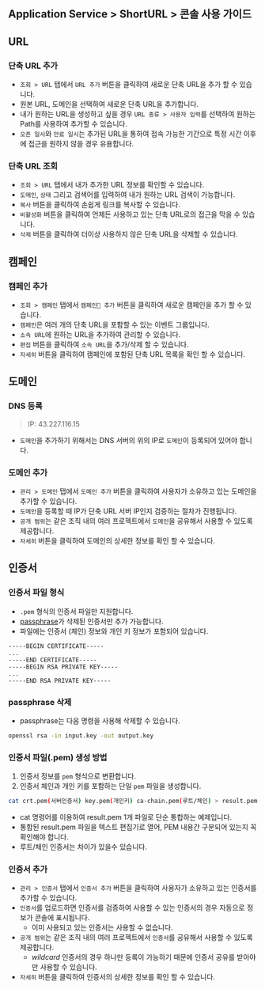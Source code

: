 ## Application Service > ShortURL > 콘솔 사용 가이드

## URL

### 단축 URL 추가
- `조회 > URL` 탭에서 `URL 추가` 버튼을 클릭하여 새로운 단축 URL을 추가 할 수 있습니다.
- 원본 URL, 도메인을 선택하여 새로운 단축 URL을 추가합니다.
- 내가 원하는 URL을 생성하고 싶을 경우 `URL 종류 > 사용자 입력`를 선택하여 원하는 Path를 사용하여 추가할 수 있습니다.
- `오픈 일시`와 `만료 일시`는 추가된 URL을 통하여 접속 가능한 기간으로 특정 시간 이후에 접근을 원하지 않을 경우 유용합니다.

### 단축 URL 조회
- `조회 > URL` 탭에서 내가 추가한 URL 정보를 확인할 수 있습니다.
- `도메인`, `상태` 그리고 검색어를 입력하여 내가 원하는 URL 검색이 가능합니다.
- `복사` 버튼을 클릭하여 손쉽게 링크를 복사할 수 있습니다.
- `비활성화` 버튼을 클릭하여 언제든 사용하고 있는 단축 URL로의 접근을 막을 수 있습니다.
- `삭제` 버튼을 클릭하여 더이상 사용하지 않은 단축 URL을 삭제할 수 있습니다.

## 캠페인

### 캠페인 추가
- `조회 > 캠페인` 탭에서 `캠페인 추가` 버튼을 클릭하여 새로운 캠페인을 추가 할 수 있습니다.
- `캠페인`은 여러 개의 단축 URL을 포함할 수 있는 이벤트 그룹입니다.
- `소속 URL`에 원하는 URL을 추가하여 관리할 수 있습니다.
- `편집` 버튼을 클릭하여 `소속 URL`을 추가/삭제 할 수 있습니다.
- `자세히` 버튼을 클릭하여 캠페인에 포함된 단축 URL 목록을 확인 할 수 있습니다.

## 도메인

### DNS 등록
> IP: 43.227.116.15
- `도메인`을 추가하기 위해서는 DNS 서버의 위의 IP로 `도메인`이 등록되어 있어야 합니다.

### 도메인 추가
- `관리 > 도메인` 탭에서 `도메인 추가` 버튼을 클릭하여 사용자가 소유하고 있는 도메인을 추가할 수 있습니다.
- `도메인`을 등록할 때 IP가 단축 URL 서버 IP인지 검증하는 절차가 진행됩니다.
- `공개 범위`는 같은 조직 내의 여러 프로젝트에서 `도메인`을 공유해서 사용할 수 있도록 제공합니다.
- `자세히` 버튼을 클릭하여 도메인의 상세한 정보를 확인 할 수 있습니다.


## 인증서

### 인증서 파일 형식
- `.pem` 형식의 인증서 파일만 지원합니다.
- [passphrase](#passphrase-삭제)가 삭제된 인증서만 추가 가능합니다.
- 파일에는 인증서 (체인) 정보와 개인 키 정보가 포함되어 있습니다.

```
-----BEGIN CERTIFICATE-----
...
-----END CERTIFICATE-----
-----BEGIN RSA PRIVATE KEY-----
...
-----END RSA PRIVATE KEY-----
```

### passphrase 삭제
- passphrase는 다음 명령을 사용해 삭제할 수 있습니다.
```bash
openssl rsa -in input.key -out output.key
```

### 인증서 파일(.pem) 생성 방법
1. 인증서 정보를 `pem` 형식으로 변환합니다.
2. 인증서 체인과 개인 키를 포함하는 단일 `pem` 파일을 생성합니다.

```bash
cat crt.pem(서버인증서) key.pem(개인키) ca-chain.pem(루트/체인) > result.pem
```

- cat 명령어를 이용하여 result.pem 1개 파일로 단순 통합하는 예제입니다.
- 통합된 result.pem 파일을 텍스트 편집기로 열어, PEM 내용간 구분되어 있는지 꼭 확인해야 합니다.
- 루트/체인 인증서는 차이가 있을수 있습니다.


### 인증서 추가
- `관리 > 인증서` 탭에서 `인증서 추가` 버튼을 클릭하여 사용자가 소유하고 있는 인증서를 추가할 수 있습니다.
- `인증서`를 업로드하면 인증서를 검증하여 사용할 수 있는 인증서의 경우 자동으로 정보가 콘솔에 표시됩니다.
  - 이미 사용되고 있는 인증서는 사용할 수 없습니다.
- `공개 범위`는 같은 조직 내의 여러 프로젝트에서 `인증서`를 공유해서 사용할 수 있도록 제공합니다.
  - _wildcard_ 인증서의 경우 하나만 등록이 가능하기 때문에 인증서 공유를 받아야만 사용할 수 있습니다.
- `자세히` 버튼을 클릭하여 인증서의 상세한 정보를 확인 할 수 있습니다.


